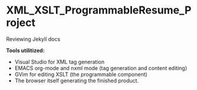 # XML_XSLT_ProgrammableResume_Project
Reviewing Jekyll docs
<!--<img src="https://github.com/RayNieva/XML_XSLT_ProgrammableResume_Project/blob/master/ezgif.com-gif-maker.gif" alt="Where is image">-->

**Tools utilitized:**

* Visual Studio for XML tag generation
* EMACS org-mode and nxml mode (tag generation and content editing)
* GVim for editing XSLT (the programmable component)
* The browser itself generating the finished product.
